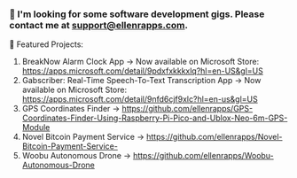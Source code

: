 ### 👋 I'm looking for some software development gigs. Please contact me at support@ellenrapps.com.
🔭 Featured Projects:
1) BreakNow Alarm Clock App -> Now available on Microsoft Store: https://apps.microsoft.com/detail/9pdxfxkkkxlq?hl=en-US&gl=US
2) Gabscriber: Real-Time Speech-To-Text Transcription App
   -> Now available on Microsoft Store: https://apps.microsoft.com/detail/9nfd6cjf9xlc?hl=en-us&gl=US
3) GPS Coordinates Finder -> https://github.com/ellenrapps/GPS-Coordinates-Finder-Using-Raspberry-Pi-Pico-and-Ublox-Neo-6m-GPS-Module
4) Novel Bitcoin Payment Service -> https://github.com/ellenrapps/Novel-Bitcoin-Payment-Service-
5) Woobu Autonomous Drone -> https://github.com/ellenrapps/Woobu-Autonomous-Drone


